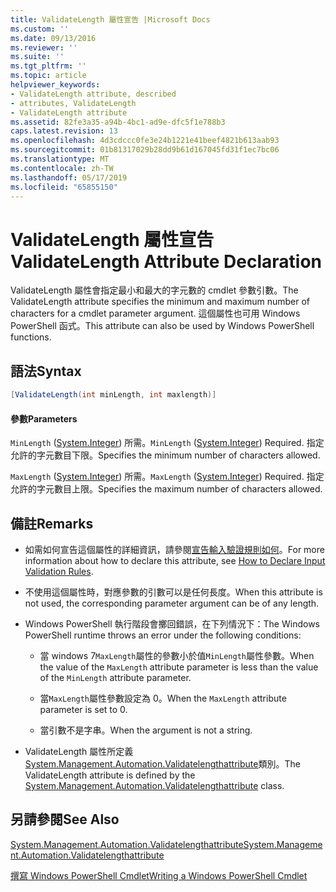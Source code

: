 ```yaml
---
title: ValidateLength 屬性宣告 |Microsoft Docs
ms.custom: ''
ms.date: 09/13/2016
ms.reviewer: ''
ms.suite: ''
ms.tgt_pltfrm: ''
ms.topic: article
helpviewer_keywords:
- ValidateLength attribute, described
- attributes, ValidateLength
- ValidateLength attribute
ms.assetid: 82fe3a35-a94b-4bc1-ad9e-dfc5f1e788b3
caps.latest.revision: 13
ms.openlocfilehash: 4d3cdccc0fe3e24b1221e41beef4821b613aab93
ms.sourcegitcommit: 01b81317029b28dd9b61d167045fd31f1ec7bc06
ms.translationtype: MT
ms.contentlocale: zh-TW
ms.lasthandoff: 05/17/2019
ms.locfileid: "65855150"
---
```

# <a name="validatelength-attribute-declaration"></a><span data-ttu-id="6fcf3-102">ValidateLength 屬性宣告</span><span class="sxs-lookup"><span data-stu-id="6fcf3-102">ValidateLength Attribute Declaration</span></span>

<span data-ttu-id="6fcf3-103">ValidateLength 屬性會指定最小和最大的字元數的 cmdlet 參數引數。</span><span class="sxs-lookup"><span data-stu-id="6fcf3-103">The ValidateLength attribute specifies the minimum and maximum number of characters for a cmdlet parameter argument.</span></span> <span data-ttu-id="6fcf3-104">這個屬性也可用 Windows PowerShell 函式。</span><span class="sxs-lookup"><span data-stu-id="6fcf3-104">This attribute can also be used by Windows PowerShell functions.</span></span>

## <a name="syntax"></a><span data-ttu-id="6fcf3-105">語法</span><span class="sxs-lookup"><span data-stu-id="6fcf3-105">Syntax</span></span>

```csharp
[ValidateLength(int minLength, int maxlength)]
```

#### <a name="parameters"></a><span data-ttu-id="6fcf3-106">參數</span><span class="sxs-lookup"><span data-stu-id="6fcf3-106">Parameters</span></span>

<span data-ttu-id="6fcf3-107">`MinLength` ([System.Integer](/dotnet/api/System.Integer)) 所需。</span><span class="sxs-lookup"><span data-stu-id="6fcf3-107">`MinLength` ([System.Integer](/dotnet/api/System.Integer)) Required.</span></span> <span data-ttu-id="6fcf3-108">指定允許的字元數目下限。</span><span class="sxs-lookup"><span data-stu-id="6fcf3-108">Specifies the minimum number of characters allowed.</span></span>

<span data-ttu-id="6fcf3-109">`MaxLength` ([System.Integer](/dotnet/api/System.Integer)) 所需。</span><span class="sxs-lookup"><span data-stu-id="6fcf3-109">`MaxLength` ([System.Integer](/dotnet/api/System.Integer)) Required.</span></span> <span data-ttu-id="6fcf3-110">指定允許的字元數目上限。</span><span class="sxs-lookup"><span data-stu-id="6fcf3-110">Specifies the maximum number of characters allowed.</span></span>

## <a name="remarks"></a><span data-ttu-id="6fcf3-111">備註</span><span class="sxs-lookup"><span data-stu-id="6fcf3-111">Remarks</span></span>

- <span data-ttu-id="6fcf3-112">如需如何宣告這個屬性的詳細資訊，請參閱[宣告輸入驗證規則如何](./how-to-validate-parameter-input.md)。</span><span class="sxs-lookup"><span data-stu-id="6fcf3-112">For more information about how to declare this attribute, see [How to Declare Input Validation Rules](./how-to-validate-parameter-input.md).</span></span>

- <span data-ttu-id="6fcf3-113">不使用這個屬性時，對應參數的引數可以是任何長度。</span><span class="sxs-lookup"><span data-stu-id="6fcf3-113">When this attribute is not used, the corresponding parameter argument can be of any length.</span></span>

- <span data-ttu-id="6fcf3-114">Windows PowerShell 執行階段會擲回錯誤，在下列情況下：</span><span class="sxs-lookup"><span data-stu-id="6fcf3-114">The Windows PowerShell runtime throws an error under the following conditions:</span></span>

    - <span data-ttu-id="6fcf3-115">當 windows 7`MaxLength`屬性的參數小於值`MinLength`屬性參數。</span><span class="sxs-lookup"><span data-stu-id="6fcf3-115">When the value of the `MaxLength` attribute parameter is less than the value of the `MinLength` attribute parameter.</span></span>

    - <span data-ttu-id="6fcf3-116">當`MaxLength`屬性參數設定為 0。</span><span class="sxs-lookup"><span data-stu-id="6fcf3-116">When the `MaxLength` attribute parameter is set to 0.</span></span>

    - <span data-ttu-id="6fcf3-117">當引數不是字串。</span><span class="sxs-lookup"><span data-stu-id="6fcf3-117">When the argument is not a string.</span></span>

- <span data-ttu-id="6fcf3-118">ValidateLength 屬性所定義[System.Management.Automation.Validatelengthattribute](/dotnet/api/System.Management.Automation.ValidateLengthAttribute)類別。</span><span class="sxs-lookup"><span data-stu-id="6fcf3-118">The ValidateLength attribute is defined by the [System.Management.Automation.Validatelengthattribute](/dotnet/api/System.Management.Automation.ValidateLengthAttribute) class.</span></span>

## <a name="see-also"></a><span data-ttu-id="6fcf3-119">另請參閱</span><span class="sxs-lookup"><span data-stu-id="6fcf3-119">See Also</span></span>

[<span data-ttu-id="6fcf3-120">System.Management.Automation.Validatelengthattribute</span><span class="sxs-lookup"><span data-stu-id="6fcf3-120">System.Management.Automation.Validatelengthattribute</span></span>](/dotnet/api/System.Management.Automation.ValidateLengthAttribute)

[<span data-ttu-id="6fcf3-121">撰寫 Windows PowerShell Cmdlet</span><span class="sxs-lookup"><span data-stu-id="6fcf3-121">Writing a Windows PowerShell Cmdlet</span></span>](./writing-a-windows-powershell-cmdlet.md)
